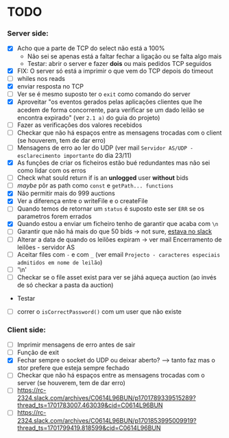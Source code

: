 # TODO

### Server side:

- [x] Acho que a parte de TCP do select não está a 100%
  - Não sei se apenas está a faltar fechar a ligação ou se falta algo mais
  - Testar: abrir o server e fazer **dois** ou mais pedidos TCP seguidos
- [x] FIX: O server só está a imprimir o que vem do TCP depois do timeout
- [ ] whiles nos reads
- [x] enviar resposta no TCP
- [ ] Ver se é mesmo suposto ter o `exit` como comando do server
- [x] Aproveitar "os eventos gerados pelas aplicações clientes que lhe acedem de forma concorrente, para veriﬁcar se um dado leilão se encontra expirado" (ver `2.1 a)` do guia do projeto)
- [ ] Fazer as verificações dos valores recebidos
- [ ] Checkar que não há espaços entre as mensagens trocadas com o client (se houverem, tem de dar erro)
- [ ] Mensagens de erro ao ler do UDP (ver mail `Servidor AS/UDP - esclarecimento importante` do dia 23/11)
- [x] As funções de criar os ficheiros estão bué redundantes mas não sei como lidar com os erros
- [ ] Check what sould return if is an **unlogged** user **without** bids
- [ ] _maybe_ pôr as path como `const` e `getPath... functions`
- [x] Não permitir mais do 999 auctions
- [x] Ver a diferença entre o writeFile e o createFile
- [ ] Quando temos de retornar um `status` é suposto este ser `ERR` se os parametros forem errados
- [x] Quando estou a enviar um ficheiro tenho de garantir que acaba com `\n`
- [ ] Garantir que não há mais do que 50 bids -> not sure, [estava no slack](https://rc-2324.slack.com/archives/C0614L96BUN/p1701964605129539)
- [ ] Alterar a data de quando os leilões expiram -> ver mail Encerramento de leilões - servidor AS
- [ ] Aceitar files com `-` e com `_` (ver email `Projecto - caracteres especiais admitidos em nome de leilão`)
- [ ] '\n'
- [ ] Checkar se o file asset exist para ver se jáhá aqueça auction (ao invés de só checkar a pasta da auction)

- Testar
- [ ] correr o `isCorrectPassword()` com um user que não existe

### Client side:

- [ ] Imprimir mensagens de erro antes de sair
- [ ] Função de exit
- [x] Fechar sempre o socket do UDP ou deixar aberto? --> tanto faz mas o stor prefere que esteja sempre fechado
- [ ] Checkar que não há espaços entre as mensagens trocadas com o server (se houverem, tem de dar erro)
- [ ] https://rc-2324.slack.com/archives/C0614L96BUN/p1701789339515289?thread_ts=1701783007.463039&cid=C0614L96BUN
- [ ] https://rc-2324.slack.com/archives/C0614L96BUN/p1701853995009919?thread_ts=1701799419.818599&cid=C0614L96BUN
